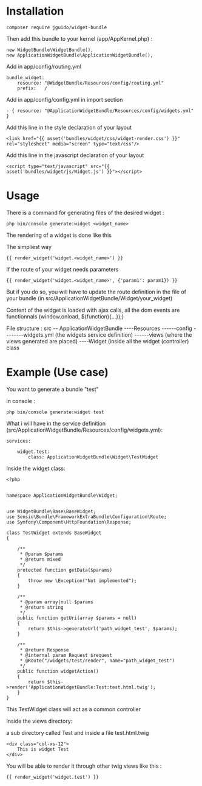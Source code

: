 # Installation
    composer require jguido/widget-bundle

Then add this bundle to your kernel (app/AppKernel.php) :

    new WidgetBundle\WidgetBundle(),
    new ApplicationWidgetBundle\ApplicationWidgetBundle(),

Add in app/config/routing.yml

    bundle_widget:
        resource: "@WidgetBundle/Resources/config/routing.yml"
        prefix:   /

Add in app/config/config.yml in import section

    - { resource: "@ApplicationWidgetBundle/Resources/config/widgets.yml" }

Add this line in the style declaration of your layout
    
    <link href="{{ asset('bundles/widget/css/widget-render.css') }}" rel="stylesheet" media="screen" type="text/css"/>

Add this line in the javascript declaration of your layout
    
    <script type="text/javascript" src="{{ asset('bundles/widget/js/Widget.js') }}"></script>

# Usage

There is a command for generating files of the desired widget :

    php bin/console generate:widget <widget_name>


The rendering of a widget is done like this

The simpliest way
    
    {{ render_widget('widget.<widget_name>') }}
    
If the route of your widget needs parameters
    
    {{ render_widget('widget.<widget_name>', {'param1': param1}) }}

But if you do so, you will have to update the route definition in the file of your bundle (in src/ApplicationWidgetBundle/Widget/your_widget)
    
Content of the widget is loaded with ajax calls, all the dom events are functionnals (window.onload, $(function){...});)

File structure :
src
-- ApplicationWidgetBundle
----Resources
------config
--------widgets.yml (the widgets service definition)
------views (where the views generated are placed)
----Widget (inside all the widget (controller) class

# Example (Use case)

You want to generate a bundle "test"

in console :

    php bin/console generate:widget test
    
What i will have in the service definition (src/ApplicationWidgetBundle/Resources/config/widgets.yml):

    services:
    
        widget.test:
            class: ApplicationWidgetBundle\Widget\TestWidget
            
Inside the widget class:

    <?php
    
    
    namespace ApplicationWidgetBundle\Widget;
    
    
    use WidgetBundle\Base\BaseWidget;
    use Sensio\Bundle\FrameworkExtraBundle\Configuration\Route;
    use Symfony\Component\HttpFoundation\Response;
    
    class TestWidget extends BaseWidget
    {
    
        /**
         * @param $params
         * @return mixed
         */
        protected function getData($params)
        {
            throw new \Exception("Not implemented");
        }
    
        /**
         * @param array|null $params
         * @return string
         */
        public function getUri(array $params = null)
        {
            return $this->generateUrl('path_widget_test', $params);
        }
    
        /**
         * @return Response
         * @internal param Request $request
         * @Route("/widgets/test/render", name="path_widget_test")
         */
        public function widgetAction()
        {
            return $this->render('ApplicationWidgetBundle:Test:test.html.twig');
        }
    }
    
This TestWidget class will act as a common controller
    
Inside the views directory:

a sub directory called Test and inside a file test.html.twig

    <div class="col-xs-12">
        This is widget Test
    </div>

You will be able to render it through other twig views like this :

    {{ render_widget('widget.test') }}
